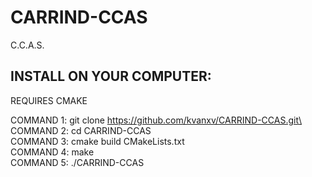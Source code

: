 # CARRIND-CCAS
C.C.A.S.

## INSTALL ON YOUR COMPUTER:

REQUIRES CMAKE

COMMAND 1: git clone https://github.com/kvanxv/CARRIND-CCAS.git\
COMMAND 2: cd CARRIND-CCAS\
COMMAND 3: cmake build CMakeLists.txt\
COMMAND 4: make\
COMMAND 5: ./CARRIND-CCAS
